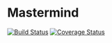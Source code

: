 # Mastermind

[![Build Status](https://travis-ci.org/jakzal/mastermind-scala.svg?branch=master)](https://travis-ci.org/jakzal/mastermind-scala)
[![Coverage Status](https://coveralls.io/repos/github/jakzal/mastermind-scala/badge.svg)](https://coveralls.io/github/jakzal/mastermind-scala)
